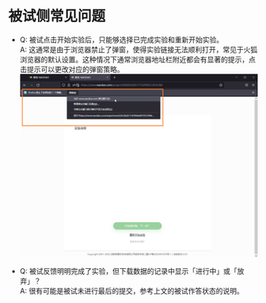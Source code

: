 # 被试侧常见问题

- Q: 被试点击开始实验后，只能够选择已完成实验和重新开始实验。  
  A: 这通常是由于浏览器禁止了弹窗，使得实验链接无法顺利打开，常见于火狐浏览器的默认设置。这种情况下通常浏览器地址栏附近都会有显著的提示，点击提示可以更改对应的弹窗策略。  
  ![firefox](imgs/firefox.png)

- Q: 被试反馈明明完成了实验，但下载数据的记录中显示「进行中」或「放弃」？  
  A: 很有可能是被试未进行最后的提交，参考上文的被试作答状态的说明。 